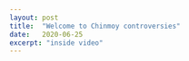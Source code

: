 ```yaml
---
layout: post
title:  "Welcome to Chinmoy controversies"
date:   2020-06-25
excerpt: "inside video"
---
```

